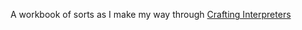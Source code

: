 A workbook of sorts as I make my way through [Crafting Interpreters](https://craftinginterpreters.com/)